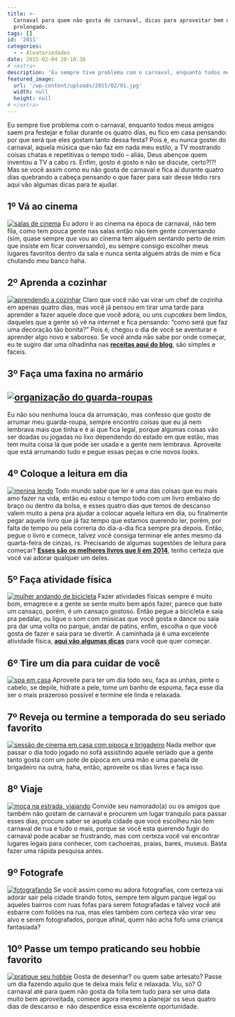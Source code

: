 ```yaml
---
title: >-
  Carnaval para quem não gosta de carnaval, dicas para aproveitar bem o feriado
  prolongado.
tags: []
id: '2011'
categories:
  - - Aleatoriedades
date: 2015-02-04 20:10:38
# <extra>
description: 'Eu sempre tive problema com o carnaval, enquanto todos meus amigos saem pra festejar e foliar durante os quatro dias, eu fico em casa pensando: por que será que eles gostam tanto dessa festa? Pois é, eu nunca gostei do carnaval, aquela música que não faz em nada meu estilo, a TV mostrando coisas chatas e repetitivas o tempo todo – aliás, Deus abençoe quem inventou a TV a cabo rs. Enfim, gosto é gosto e não se discute, certo?!?! Mas se você assim como eu não gosta de carnaval e fica aí durante quatro dias quebrando a cabeça pensando o que fazer para sair desse tédio rsrs aqui vão algumas dicas para te ajudar. 1º Vá ao cinema Eu adoro ir ao cinema na época de carnaval, não tem fila, como tem pouca gente nas salas então não tem &hellip;'
featured_image: 
  url: '/wp-content/uploads/2015/02/01.jpg'
  width: null
  height: null
# </extra>
---
```


Eu sempre tive problema com o carnaval, enquanto todos meus amigos saem pra festejar e foliar durante os quatro dias, eu fico em casa pensando: por que será que eles gostam tanto dessa festa? Pois é, eu nunca gostei do carnaval, aquela música que não faz em nada meu estilo, a TV mostrando coisas chatas e repetitivas o tempo todo – aliás, Deus abençoe quem inventou a TV a cabo rs. Enfim, gosto é gosto e não se discute, certo?!?! Mas se você assim como eu não gosta de carnaval e fica aí durante quatro dias quebrando a cabeça pensando o que fazer para sair desse tédio rsrs aqui vão algumas dicas para te ajudar.

## 1º Vá ao cinema

[![salas de cinema](/wp-content/uploads/2015/02/01.jpg)](/wp-content/uploads/2015/02/01.jpg) Eu adoro ir ao cinema na época de carnaval, não tem fila, como tem pouca gente nas salas então não tem gente conversando (sim, quase sempre que vou ao cinema tem alguém sentando perto de mim que insiste em ficar conversando), eu sempre consigo escolher meus lugares favoritos dentro da sala e nunca senta alguém atrás de mim e fica chutando meu banco haha.

## 2º Aprenda a cozinhar

[![aprendendo a cozinhar](/wp-content/uploads/2015/02/02.jpg)](/wp-content/uploads/2015/02/02.jpg) Claro que você não vai virar um chef de cozinha em apenas quatro dias, mas você já pensou em tirar uma tarde para aprender a fazer aquele doce que você adora, ou uns _cupcakes_ bem lindos, daqueles que a gente só vê na internet e fica pensando: “como será que faz uma decoração tão bonita?” Pois é, chegou o dia de você se aventurar e aprender algo novo e saboroso. Se você ainda não sabe por onde começar, eu te sugiro dar uma olhadinha nas [**receitas aqui do blog**](http://natalia.blog.br/category/receitas/ "receitas aqui do blog"), são simples e fáceis.

## **3º Faça uma faxina no armário**

## **[![organização do guarda-roupas](/wp-content/uploads/2015/02/03.jpg)](/wp-content/uploads/2015/02/03.jpg)**

Eu não sou nenhuma louca da arrumação, mas confesso que gosto de arrumar meu guarda-roupa, sempre encontro coisas que eu já nem lembrava mais que tinha e é ai que fica legal, porque algumas coisas vão ser doadas ou jogadas no lixo dependendo do estado em que estão, mas tem muita coisa lá que pode ser usada e a gente nem lembrava. Aproveite que está arrumando tudo e pegue essas peças e crie novos _looks_.

## **4º Coloque a leitura em dia**

[![menina lendo](/wp-content/uploads/2015/02/04-683x1024.jpg)](/wp-content/uploads/2015/02/04.jpg) Todo mundo sabe que ler é uma das coisas que eu mais amo fazer na vida, então eu estou o tempo todo com um livro embaixo do braço ou dentro da bolsa, e esses quatro dias que temos de descanso valem muito a pena pra ajudar a colocar aquela leitura em dia, ou finalmente pegar aquele livro que já faz tempo que estamos querendo ler, porém, por falta de tempo ou pela correria do dia-a-dia fica sempre pra depois. Então, pegue o livro e comece, talvez você consiga terminar ele antes mesmo da quarta-feira de cinzas, rs. Precisando de algumas sugestões de leitura para começar? [**Esses são os melhores livros que lí em 2014**](http://natalia.blog.br/2015/01/28/05-livros-que-eu-mais-gostei-de-ler-em-2014/ "Esses são os melhores livros que lí em 2014"), tenho certeza que você vai adorar qualquer um deles.

## **5º Faça atividade física**

[![mulher andando de bicicleta ](/wp-content/uploads/2015/02/05.jpg)](/wp-content/uploads/2015/02/05.jpg) Fazer atividades físicas sempre é muito bom, emagrece e a gente se sente muito bem após fazer, parece que bate um cansaço, porém, é um cansaço gostoso. Então pegue a bicicleta e saia pra pedalar, ou ligue o som com músicas que você gosta e dance ou saia pra dar uma volta no parque, andar de patins, enfim, escolha o que você gosta de fazer e saia para se divertir. A caminhada já é uma excelente atividade física, [**aqui vão** **algumas dicas**](http://natalia.blog.br/2015/01/26/7-dicas-para-quem-quer-comecar-a-caminhar/ "aqui vão algumas dicas") para você que quer começar.

## **6º Tire um dia para cuidar de você**

[![spa em casa](/wp-content/uploads/2015/02/06.jpg)](/wp-content/uploads/2015/02/06.jpg) Aproveite para ter um dia todo seu, faça as unhas, pinte o cabelo, se depile, hidrate a pele, tome um banho de espuma, faça esse dia ser o mais prazeroso possível e termine ele linda e relaxada.

## **7º Reveja ou termine a temporada do seu seriado favorito**

[![sessão de cinema em casa com pipoca e brigadeiro ](/wp-content/uploads/2015/02/07.jpg)](/wp-content/uploads/2015/02/07.jpg) Nada melhor que passar o dia todo jogado no sofá assistindo aquele seriado que a gente tanto gosta com um pote de pipoca em uma mão e uma panela de brigadeiro na outra, haha, então, aproveite os dias livres e faça isso.

## **8º Viaje**

[![moça na estrada, viajando](/wp-content/uploads/2015/02/08.jpg)](/wp-content/uploads/2015/02/08.jpg) Convide seu namorado(a) ou os amigos que também não gostam de carnaval e procurem um lugar tranquilo para passar esses dias, procure saber se aquela cidade que você escolheu não tem carnaval de rua e tudo o mais, porque se você esta querendo fugir do carnaval pode acabar se frustrando, mas com certeza você vai encontrar lugares legais para conhecer, com cachoeiras, praias, bares, museus. Basta fazer uma rápida pesquisa antes.

## **9º Fotografe**

[![fotografando ](/wp-content/uploads/2015/02/09.jpg)](/wp-content/uploads/2015/02/09.jpg) Se você assim como eu adora fotografias, com certeza vai adorar sair pela cidade tirando fotos, sempre tem algum parque legal ou aqueles bairros com ruas fofas para serem fotografadas e talvez você até esbarre com foliões na rua, mas eles também com certeza vão virar seu alvo e serem fotografados, porque afinal, quem não acha fofo uma criança fantasiada?

## **10º Passe um tempo praticando seu hobbie favorito**

[![pratique seu hobbie ](/wp-content/uploads/2015/02/10.jpg)](/wp-content/uploads/2015/02/10.jpg) Gosta de desenhar? ou quem sabe artesato? Passe um dia fazendo aquilo que te deixa mais feliz e relaxada. Viu, só? O carnaval até para quem não gosta da folia tem tudo para ser uma data muito bem aproveitada, comece agora mesmo a planejar os seus quatro dias de descanso e  não desperdice essa excelente oportunidade.
